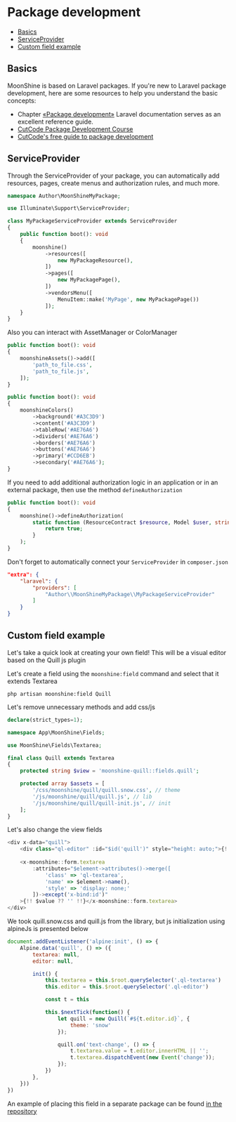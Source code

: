 # Package development

- [Basics](#basics)
- [ServiceProvider](#serviceprovider)
- [Custom field example](#custom-field-example)

<a name="basics"></a>
## Basics

MoonShine is based on Laravel packages. If you're new to Laravel package development, here are some resources to help you understand the basic concepts:

- Chapter [«Package development»](https://laravel.com/docs/packages) Laravel documentation serves as an excellent reference guide.
- [CutCode Package Development Course](https://learn.cutcode.dev/moonshine)
- [CutCode's free guide to package development](https://youtu.be/a_udqxegrRI?si=F8F_v8uGLGLkEbpQ)

<a name="serviceprovider"></a>
## ServiceProvider

Through the ServiceProvider of your package, you can automatically add resources, pages, create menus and authorization rules, and much more.

```php
namespace Author\MoonShineMyPackage;

use Illuminate\Support\ServiceProvider;

class MyPackageServiceProvider extends ServiceProvider
{
    public function boot(): void
    {
        moonshine()
            ->resources([
                new MyPackageResource(),
            ])
            ->pages([
                new MyPackagePage(),
            ])
            ->vendorsMenu([
                MenuItem::make('MyPage', new MyPackagePage())
            ]);
    }
}
```

Also you can interact with AssetManager or ColorManager

```php
public function boot(): void
{
    moonshineAssets()->add([
        'path_to_file.css',
        'path_to_file.js',
    ]);
}
```

```php
public function boot(): void
{
    moonshineColors()
        ->background('#A3C3D9')
        ->content('#A3C3D9')
        ->tableRow('#AE76A6')
        ->dividers('#AE76A6')
        ->borders('#AE76A6')
        ->buttons('#AE76A6')
        ->primary('#CCD6EB')
        ->secondary('#AE76A6');
}
```

If you need to add additional authorization logic in an application or in an external package, then use the method `defineAuthorization`

```php
public function boot(): void
{
    moonshine()->defineAuthorization(
        static function (ResourceContract $resource, Model $user, string $ability): bool {
            return true;
        }
    );
}
```

Don't forget to automatically connect your `ServiceProvider` in `composer.json`

```json
"extra": {
    "laravel": {
        "providers": [
            "Author\\MoonShineMyPackage\\MyPackageServiceProvider"
        ]
    }
}
```

<a name="custom-field-example"></a>
## Custom field example

Let's take a quick look at creating your own field! This will be a visual editor based on the Quill js plugin

Let's create a field using the `moonshine:field` command and select that it extends Textarea

```shell
php artisan moonshine:field Quill
```

Let's remove unnecessary methods and add css/js

```php
declare(strict_types=1);

namespace App\MoonShine\Fields;

use MoonShine\Fields\Textarea;

final class Quill extends Textarea
{
    protected string $view = 'moonshine-quill::fields.quill';

    protected array $assets = [
        '/css/moonshine/quill/quill.snow.css', // theme
        '/js/moonshine/quill/quill.js', // lib
        '/js/moonshine/quill/quill-init.js', // init
    ];
}
```

Let's also change the view fields

```js
<div x-data="quill">
    <div class="ql-editor" :id="$id('quill')" style="height: auto;">{!! $value ?? '' !!}</div>
  
    <x-moonshine::form.textarea
        :attributes="$element->attributes()->merge([
            'class' => 'ql-textarea',
            'name' => $element->name(),
            'style' => 'display: none;'
        ])->except('x-bind:id')"
    >{!! $value ?? '' !!}</x-moonshine::form.textarea>
</div>
```

We took quill.snow.css and quill.js from the library, but js initialization using alpineJs is presented below

```js
document.addEventListener('alpine:init', () => {
    Alpine.data('quill', () => ({
        textarea: null,
        editor: null,

        init() {
            this.textarea = this.$root.querySelector('.ql-textarea')
            this.editor = this.$root.querySelector('.ql-editor')

            const t = this

            this.$nextTick(function() {
                let quill = new Quill(`#${t.editor.id}`, {
                    theme: 'snow'
                });

                quill.on('text-change', () => {
                    t.textarea.value = t.editor.innerHTML || '';
                    t.textarea.dispatchEvent(new Event('change'));
                });
            })
        },
    }))
})
```

An example of placing this field in a separate package can be found [in the repository](https://github.com/moonshine-software/quill)
